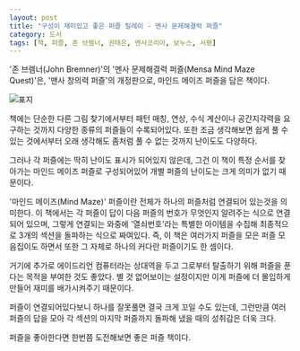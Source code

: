 ```yaml
---
layout: post
title: "구성이 재미있고 좋은 퍼즐 릴레이 - 멘사 문제해결력 퍼즐"
category: 도서
tags: [책, 퍼즐, 존 브렘너, 권태은, 멘사코리아, 보누스, 서평]
---
```


'존 브렘너(John Bremner)'의
'멘사 문제해결력 퍼즐(Mensa Mind Maze Quest)'은,
'맨사 창의력 퍼즐'의 개정판으로,
마인드 메이즈 퍼즐을 담은 책이다.

![표지](https://lh3.googleusercontent.com/lpgz9FEq1-T5B8ggt9j_xOXAP7ZSy0jUacBZ4PsvY8l1fBqnhjj_pAvl8HKCdfHoxc7fo8wnuQkpyA=s480)

책에는 단순한 다른 그림 찾기에서부터 패턴 매칭, 연상, 수식 계산이나 공간지각력을 요구하는 것까지
다양한 종류의 퍼즐들이 수록되어있다.
또한 조금 생각해보면 쉽게 풀 수 있는 것에서부터
오래 생각해도 좀처럼 풀 수 없는 것까지 난이도도 다양하다.

그러나 각 퍼즐에는 딱히 난이도 표시가 되어있지 않은데,
그건 이 책이 특정 순서를 찾아가는 마인드 메이즈 퍼즐로 구성되어있어
개별 퍼즐의 난이도는 크게 의미가 없기 때문이다.

'마인드 메이즈(Mind Maze)' 퍼즐이란
전체가 하나의 퍼즐처럼 연결되어 있는것을 의미한다.
이 책에서는 각 퍼즐이 답이 다음 퍼즐의 번호가 무엇인지 알려주는 식으로 연결되어 있으며,
그렇게 연결되는 와중에 '열쇠번호'라는 특별한 아이템을 수집해
최종적으로 3개의 섹션을 돌파하는 식으로 짜여있다.
즉, 이 책은 여러가지 퍼즐을 모은 퍼즐 모음집이도 하면서
또한 그 자체로 하나의 커다란 퍼즐이기도 한 셈이다.

거기에 추가로 에이드리언 컴퓨터라는 상대역을 두고
그로부터 탈출하기 위해 퍼즐을 푼다는 목적을 부여한 것도 좋았다.
별 것 없어보이는 설정이지만 이게 퍼즐에 더 몰입하게 만들어 재미를 배가시켜주기 때문이다.

퍼즐이 연결되어있다보니 하나를 잘못풀면 결국 크게 꼬일 수도 있는데,
그런만큼 여러 퍼즐의 답을 모아 각 섹션의 마지막 퍼즐까지 돌파해 냈을 때의 성취감은 더욱 크다.

퍼즐을 좋아한다면 한번쯤 도전해보면 좋은 퍼즐 책이다.

